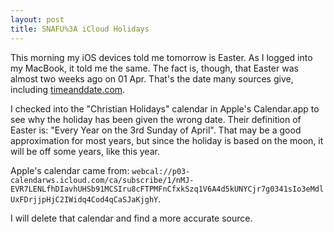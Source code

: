 ```yaml
---
layout: post
title: SNAFU%3A iCloud Holidays
---
```


This morning my iOS devices told me tomorrow is Easter.  As I logged into my MacBook, it told me the same.  The fact is, though, that Easter was almost two weeks ago on 01 Apr.  That's the date many sources give, including [timeanddate.com](https://www.timeanddate.com/holidays/common/easter-sunday).

I checked into the "Christian Holidays" calendar in Apple's Calendar.app to see why the holiday has been given the wrong date.  Their definition of Easter is: "Every Year on the 3rd Sunday of April".  That may be a good approximation for most years, but since the holiday is based on the moon, it will be off some years, like this year.

Apple's calendar came from: `webcal://p03-calendarws.icloud.com/ca/subscribe/1/nMJ-EVR7LENLfhDIavhUHSb91MCSIru8cFTPMFnCfxkSzq1V6A4d5kUNYCjr7g0341sIo3eMdlUxFDrjjpHjC2IWidq4Cod4qCaSJaKjghY`.

I will delete that calendar and find a more accurate source.
